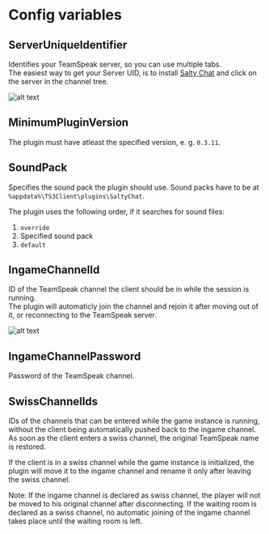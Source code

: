 # Config variables

## ServerUniqueIdentifier
Identifies your TeamSpeak server, so you can use multiple tabs.  
The easiest way to get your Server UID, is to install [Salty Chat](https://www.saltmine.de) and click on the server in the channel tree.

![alt text][setup-server-uid]

## MinimumPluginVersion
The plugin must have atleast the specified version, e. g. `0.3.11`.

## SoundPack
Specifies the sound pack the plugin should use.
Sound packs have to be at `%appdata%\TS3Client\plugins\SaltyChat`.

The plugin uses the following order, if it searches for sound files:
1. `override`
2. Specified sound pack
3. `default`

## IngameChannelId
ID of the TeamSpeak channel the client should be in while the session is running.  
The plugin will automaticly join the channel and rejoin it after moving out of it, or reconnecting to the TeamSpeak server.

![alt text][setup-channel-id]

## IngameChannelPassword
Password of the TeamSpeak channel.

[setup-server-uid]: https://github.com/saltminede/saltychat-docs/raw/master/media/setup-server-uid.jpg "TeamSpeak Server UID"
[setup-channel-id]: https://github.com/saltminede/saltychat-docs/raw/master/media/setup-channel-id.jpg "TeamSpeak Channel ID"

## SwissChannelIds
IDs of the channels that can be entered while the game instance is running, without the client being automatically pushed back to the ingame channel.\
As soon as the client enters a swiss channel, the original TeamSpeak name is restored.

If the client is in a swiss channel while the game instance is initialized, the plugin will move it to the ingame channel and rename it only after leaving the swiss channel.

Note: If the ingame channel is declared as swiss channel, the player will not be moved to his original channel after disconnecting.
If the waiting room is declared as a swiss channel, no automatic joining of the ingame channel takes place until the waiting room is left.
